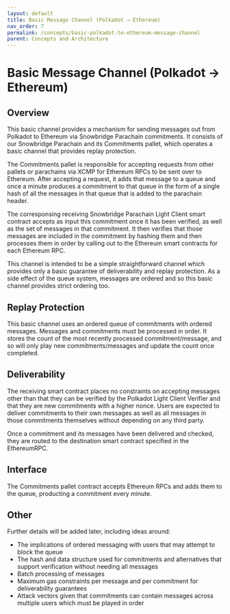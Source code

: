 ```yaml
---
layout: default
title: Basic Message Channel (Polkadot → Ethereum)
nav_order: 7
permalink: /concepts/basic-polkadot-to-ethereum-message-channel
parent: Concepts and Architecture
---
```

# Basic Message Channel (Polkadot → Ethereum)

## Overview

This basic channel provides a mechanism for sending messages out from Polkadot to Ethereum via Snowbridge Parachain commitments. It consists of our Snowbridge Parachain and its Commitments pallet, which operates a basic channel that provides replay protection.

The Commitments pallet is responsible for accepting requests from other pallets or parachains via XCMP for Ethereum RPCs to be sent over to Ethereum. After accepting a request, it adds that message to a queue and once a minute produces a commitment to that queue in the form of a single hash of all the messages in that queue that is added to the parachain header.

The corresponsing receiving Snowbridge Parachain Light Client smart contract accepts as input this commitment once it has been verified, as well as the set of messages in that commitment. It then verifies that those messages are included in the commitment by hashing them and then processes them in order by calling out to the Ethereum smart contracts for each Ethereum RPC.

This channel is intended to be a simple straightforward channel which provides only a basic guarantee of deliverability and replay protection. As a side effect of the queue system, messages are ordered and so this basic channel provides strict ordering too.

## Replay Protection

This basic channel uses an ordered queue of commitments with ordered messages. Messages and commitments must be processed in order. It stores the count of the most recently processed commitment/message, and so will only play new commitments/messages and update the count once completed.

## Deliverability

The receiving smart contract places no constraints on accepting messages other than that they can be verified by the Polkadot Light Client Verifier and that they are new commitments with a higher nonce. Users are expected to deliver commitments to their own messages as well as all messages in those commitments themselves without depending on any third party.

Once a commitment and its messages have been delivered and checked, they are routed to the destination smart contract specified in the EthereumRPC.

## Interface
The Commitments pallet contract accepts Ethereum RPCs and adds them to the queue, producting a commitment every minute.

## Other
Further details will be added later, including ideas around:

- The implications of ordered messaging with users that may attempt to block the queue
- The hash and data structure used for commitments and alternatives that support verification without needing all messages
- Batch processing of messages
- Maximum gas constraints per message and per commitment for deliverability guarantees
- Attack vectors given that commitments can contain messages across multiple users which must be played in order

